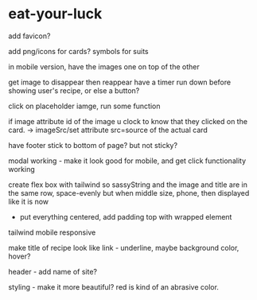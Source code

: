 # eat-your-luck


add favicon?

add png/icons for cards? symbols for suits


in mobile version, have the images one on top of the other






get image to disappear then reappear
have a timer run down before showing user's recipe, or else a button?

click on placeholder iamge, run some function

if image attribute id of the image u clock 
to know that they clicked on the card.
-> imageSrc/set attribute src=source of the actual card




have footer stick to bottom of page? but not sticky?



modal working - make it look good for mobile, and get click functionality working




create flex box with tailwind so sassyString and the image and title are in the same row, space-evenly
but when middle size, phone, then displayed like it is now
- put everything centered, add padding top with wrapped element


tailwind mobile responsive

make title of recipe look like link - underline, maybe background color, hover?

header - add name of site?

styling - make it more beautiful? red is kind of an abrasive color.

